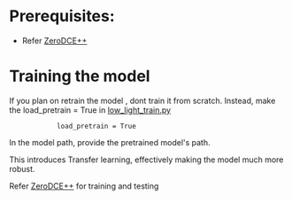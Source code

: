 

# Prerequisites:

* Refer  [ZeroDCE++](https://github.com/Li-Chongyi/Zero-DCE_extension.git)




# Training the model


If you plan on retrain the model , dont train it from scratch. Instead, make the load_pretrain = True in [low_light_train.py]()

                load_pretrain = True

In the model path, provide the pretrained model's path.

This introduces Transfer learning, effectively making the model much more robust.


Refer [ZeroDCE++](https://github.com/Li-Chongyi/Zero-DCE_extension.git) for training and testing